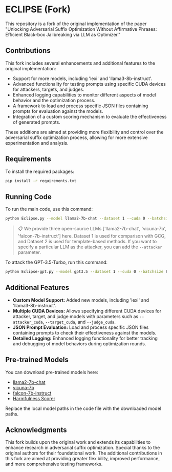 # ECLIPSE (Fork)

This repository is a fork of the original implementation of the paper "Unlocking Adversarial Suffix Optimization Without Affirmative Phrases: Efficient Black-box Jailbreaking via LLM as Optimizer."

## Contributions

This fork includes several enhancements and additional features to the original implementation:

- Support for more models, including 'lexi' and 'llama3-8b-instruct'.
- Advanced functionality for testing prompts using specific CUDA devices for attackers, targets, and judges.
- Enhanced logging capabilities to monitor different aspects of model behavior and the optimization process.
- A framework to load and process specific JSON files containing prompts for evaluation against the models.
- Integration of a custom scoring mechanism to evaluate the effectiveness of generated prompts.

These additions are aimed at providing more flexibility and control over the adversarial suffix optimization process, allowing for more extensive experimentation and analysis.

## Requirements

To install the required packages:

```bash
pip install -r requirements.txt
```

## Running Code

To run the main code, use this command:

```bash
python Eclipse.py --model llama2-7b-chat --dataset 1 --cuda 0 --batchsize 8 --K_round 50 --ref_history 10
```

> 📋 We provide three open-source LLMs ['llama2-7b-chat', 'vicuna-7b', 'falcon-7b-instruct'] here. Dataset 1 is used for comparison with GCG, and Dataset 2 is used for template-based methods. If you want to specify a particular LLM as the attacker, you can add the `--attacker` parameter.

To attack the GPT-3.5-Turbo, run this command:

```bash
python Eclipse-gpt.py --model gpt3.5 --dataset 1 --cuda 0 --batchsize 8 --K_round 50 --ref_history 10
```

## Additional Features

- **Custom Model Support:** Added new models, including 'lexi' and 'llama3-8b-instruct'.
- **Multiple CUDA Devices:** Allows specifying different CUDA devices for attacker, target, and judge models with parameters such as `--attacker_cuda`, `--target_cuda`, and `--judge_cuda`.
- **JSON Prompt Evaluation:** Load and process specific JSON files containing prompts to check their effectiveness against the models.
- **Detailed Logging:** Enhanced logging functionality for better tracking and debugging of model behaviors during optimization rounds.

## Pre-trained Models

You can download pre-trained models here:

- [llama2-7b-chat](https://huggingface.co/meta-llama/Llama-2-7b-chat-hf#/)
- [vicuna-7b](https://huggingface.co/lmsys/vicuna-7b-v1.5#/)
- [falcon-7b-instruct](https://huggingface.co/tiiuae/falcon-7b-instruct#/)
- [Harmfulness Scorer](https://huggingface.co/hubert233/GPTFuzz#/)

Replace the local model paths in the code file with the downloaded model paths.

## Acknowledgments

This fork builds upon the original work and extends its capabilities to enhance research in adversarial suffix optimization. Special thanks to the original authors for their foundational work. The additional contributions in this fork are aimed at providing greater flexibility, improved performance, and more comprehensive testing frameworks.
